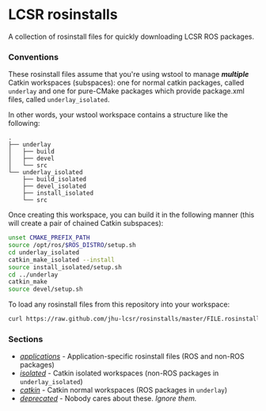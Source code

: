 LCSR rosinstalls
================

A collection of rosinstall files for quickly downloading LCSR ROS packages.

### Conventions

These rosinstall files assume that you're using wstool to manage ***multiple***
Catkin workspaces (subspaces): one for normal catkin packages, called `underlay`
and one for pure-CMake packages which provide package.xml files, called
`underlay_isolated`. 

In other words, your wstool workspace contains a structure like the following:

```
.
├── underlay
│   ├── build
│   ├── devel
│   └── src
└── underlay_isolated
    ├── build_isolated
    ├── devel_isolated
    ├── install_isolated
    └── src
```

Once creating this workspace, you can build it in the following manner
(this will create a pair of chained Catkin subspaces):

```sh
unset CMAKE_PREFIX_PATH
source /opt/ros/$ROS_DISTRO/setup.sh
cd underlay_isolated
catkin_make_isolated --install
source install_isolated/setup.sh
cd ../underlay
catkin_make
source devel/setup.sh
```

To load any rosinstall files from this repository into your workspace:

```bash
curl https://raw.github.com/jhu-lcsr/rosinstalls/master/FILE.rosinstall | wstool merge -
```

### Sections

* [*applications*](applications) - Application-specific rosinstall files (ROS and non-ROS packages)
* [*isolated*](isolated) - Catkin isolated workspaces (non-ROS packages in `underlay_isolated`)
* [*catkin*](catkin) - Catkin normal workspaces (ROS packages in `underlay`)
* [*deprecated*](deprecated) - Nobody cares about these. *Ignore them.*

